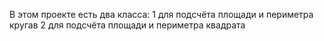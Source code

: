 В этом проекте есть два класса:
1 для подсчёта площади и периметра кругав
2 для подсчёта площади и периметра квадрата